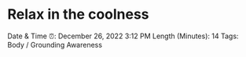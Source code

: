 # Relax in the coolness

Date & Time ⏰: December 26, 2022 3:12 PM
Length (Minutes): 14
Tags: Body / Grounding Awareness